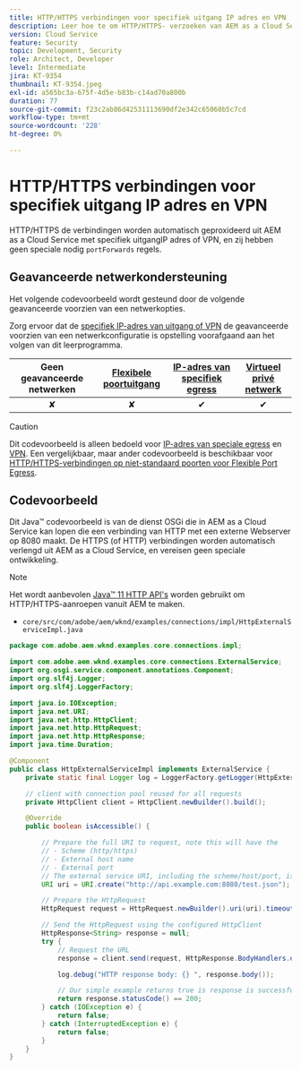 ```yaml
---
title: HTTP/HTTPS verbindingen voor specifiek uitgang IP adres en VPN
description: Leer hoe te om HTTP/HTTPS- verzoeken van AEM as a Cloud Service aan externe Webdiensten te maken die voor Dedicated IP van de Eis adres en VPN lopen
version: Cloud Service
feature: Security
topic: Development, Security
role: Architect, Developer
level: Intermediate
jira: KT-9354
thumbnail: KT-9354.jpeg
exl-id: a565bc3a-675f-4d5e-b83b-c14ad70a800b
duration: 77
source-git-commit: f23c2ab86d42531113690df2e342c65060b5c7cd
workflow-type: tm+mt
source-wordcount: '228'
ht-degree: 0%

---
```


# HTTP/HTTPS verbindingen voor specifiek uitgang IP adres en VPN

HTTP/HTTPS de verbindingen worden automatisch geproxideerd uit AEM as a Cloud Service met specifiek uitgangIP adres of VPN, en zij hebben geen speciale nodig `portForwards` regels.

## Geavanceerde netwerkondersteuning

Het volgende codevoorbeeld wordt gesteund door de volgende geavanceerde voorzien van een netwerkopties.

Zorg ervoor dat de [specifiek IP-adres van uitgang of VPN](../advanced-networking.md#advanced-networking) de geavanceerde voorzien van een netwerkconfiguratie is opstelling voorafgaand aan het volgen van dit leerprogramma.

| Geen geavanceerde netwerken | [Flexibele poortuitgang](../flexible-port-egress.md) | [IP-adres van specifiek egress](../dedicated-egress-ip-address.md) | [Virtueel privé netwerk](../vpn.md) |
|:-----:|:-----:|:------:|:---------:|
| ✘ | ✘ | ✔ | ✔ |

>[!CAUTION]
>
> Dit codevoorbeeld is alleen bedoeld voor [IP-adres van speciale egress](../dedicated-egress-ip-address.md) en [VPN](../vpn.md). Een vergelijkbaar, maar ander codevoorbeeld is beschikbaar voor [HTTP/HTTPS-verbindingen op niet-standaard poorten voor Flexible Port Egress](./http-on-non-standard-ports-flexible-port-egress.md).

## Codevoorbeeld

Dit Java™ codevoorbeeld is van de dienst OSGi die in AEM as a Cloud Service kan lopen die een verbinding van HTTP met een externe Webserver op 8080 maakt. De HTTPS (of HTTP) verbindingen worden automatisch verlengd uit AEM as a Cloud Service, en vereisen geen speciale ontwikkeling.

>[!NOTE]
> Het wordt aanbevolen [Java™ 11 HTTP API&#39;s](https://docs.oracle.com/en/java/javase/11/docs/api/java.net.http/java/net/http/package-summary.html) worden gebruikt om HTTP/HTTPS-aanroepen vanuit AEM te maken.

+ `core/src/com/adobe/aem/wknd/examples/connections/impl/HttpExternalServiceImpl.java`

```java
package com.adobe.aem.wknd.examples.core.connections.impl;

import com.adobe.aem.wknd.examples.core.connections.ExternalService;
import org.osgi.service.component.annotations.Component;
import org.slf4j.Logger;
import org.slf4j.LoggerFactory;

import java.io.IOException;
import java.net.URI;
import java.net.http.HttpClient;
import java.net.http.HttpRequest;
import java.net.http.HttpResponse;
import java.time.Duration;

@Component
public class HttpExternalServiceImpl implements ExternalService {
    private static final Logger log = LoggerFactory.getLogger(HttpExternalServiceImpl.class);

    // client with connection pool reused for all requests
    private HttpClient client = HttpClient.newBuilder().build();

    @Override
    public boolean isAccessible() {

        // Prepare the full URI to request, note this will have the
        // - Scheme (http/https)
        // - External host name
        // - External port
        // The external service URI, including the scheme/host/port, is defined in code, rather than in Cloud Manager portForwards rules.
        URI uri = URI.create("http://api.example.com:8080/test.json");

        // Prepare the HttpRequest
        HttpRequest request = HttpRequest.newBuilder().uri(uri).timeout(Duration.ofSeconds(2)).build();

        // Send the HttpRequest using the configured HttpClient
        HttpResponse<String> response = null;
        try {
            // Request the URL
            response = client.send(request, HttpResponse.BodyHandlers.ofString());

            log.debug("HTTP response body: {} ", response.body());

            // Our simple example returns true is response is successful! (200 status code)
            return response.statusCode() == 200;
        } catch (IOException e) {
            return false;
        } catch (InterruptedException e) {
            return false;
        }
    }
}
```
